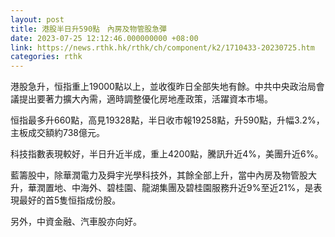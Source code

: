 ```yaml
---
layout: post
title: 港股半日升590點　內房及物管股急彈
date: 2023-07-25 12:12:46.000000000 +08:00
link: https://news.rthk.hk/rthk/ch/component/k2/1710433-20230725.htm
categories: rthk
---
```


港股急升，恒指重上19000點以上，並收復昨日全部失地有餘。中共中央政治局會議提出要著力擴大內需，適時調整優化房地產政策，活躍資本市場。

恒指最多升660點，高見19328點，半日收市報19258點，升590點，升幅3.2%，主板成交額約738億元。

科技指數表現較好，半日升近半成，重上4200點，騰訊升近4%，美團升近6%。

藍籌股中，除華潤電力及舜宇光學科技外，其餘全部上升，當中內房及物管股大升，華潤置地、中海外、碧桂園、龍湖集團及碧桂園服務升近9%至近21%，是表現最好的首5隻恒指成份股。

另外，中資金融、汽車股亦向好。
